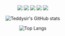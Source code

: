  <div align="center">
  
<img src="https://img.shields.io/badge/Java-007396?style=flat&logo=OpenJDK&logoColor=white"/>
<img src="https://img.shields.io/badge/MySQL-4479A1?style=flat&logo=MySQL&logoColor=white"/>
<img src="https://img.shields.io/badge/Amazon AWS-232F3E?style=flat&logo=Amazon%20AWS&logoColor=white"/>
<img src="https://img.shields.io/badge/SpringBoot-6DB33F?style=flat&logo=SpringBoot&logoColor=white">
<img src="https://img.shields.io/badge/Spring Security-6DB33F?style=flat&logo=SpringSecurity&logoColor=white">

</div>

 <div align="center">
  
  ![Teddysir's GitHub stats](https://github-readme-stats.vercel.app/api?username=Teddysir&show_icons=true&theme=tokyonight)
  
  ![Top Langs](https://github-readme-stats.vercel.app/api/top-langs/?username=Teddysir&layout=compact&theme=tokyonight)
  
</div>


